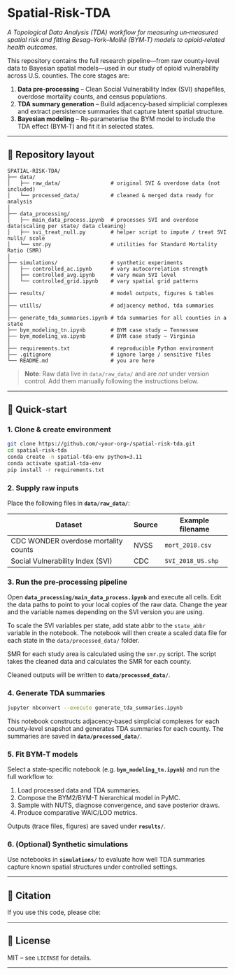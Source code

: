 # Spatial‑Risk‑TDA

*A Topological Data Analysis (TDA) workflow for measuring un‑measured spatial risk and fitting Besag–York–Mollié (BYM‑T) models to opioid‑related health outcomes.*

This repository contains the full research pipeline—from raw county‑level data to Bayesian spatial models—used in our study of opioid vulnerability across U.S. counties. The core stages are:

1. **Data pre‑processing** – Clean Social Vulnerability Index (SVI) shapefiles, overdose mortality counts, and census populations.
2. **TDA summary generation** – Build adjacency‑based simplicial complexes and extract persistence summaries that capture latent spatial structure.
3. **Bayesian modeling** – Re‑parameterise the BYM model to include the TDA effect (BYM‑T) and fit it in selected states.

---

## 📁 Repository layout

```text
SPATIAL-RISK-TDA/
├── data/
│   ├── raw_data/                # original SVI & overdose data (not included)
│   └── processed_data/          # cleaned & merged data ready for analysis
│
├── data_processing/
│   ├── main_data_process.ipynb  # processes SVI and overdose data(scaling per state/ data cleaning)
│   ├── svi_treat_null.py        # helper script to impute / treat SVI nulls/ scale
│   └── smr.py                   # utilities for Standard Mortality Ratio (SMR)
│
├── simulations/                 # synthetic experiments
│   ├── controlled_ac.ipynb      # vary autocorrelation strength
│   ├── controlled_avg.ipynb     # vary mean SVI level
│   └── controlled_grid.ipynb    # vary spatial grid patterns
│
├── results/                     # model outputs, figures & tables
│
├── utills/                      # adjacency method, tda summaries
│
├── generate_tda_summaries.ipynb # tda summaries for all counties in a state
├── bym_modeling_tn.ipynb        # BYM case study – Tennessee
├── bym_modeling_va.ipynb        # BYM case study – Virginia
│
├── requirements.txt             # reproducible Python environment
├── .gitignore                   # ignore large / sensitive files
└── README.md                    # you are here
```

> **Note**: Raw data live in `data/raw_data/` and are *not* under version control. Add them manually following the instructions below.

---

## 🚀 Quick‑start

### 1. Clone & create environment

```bash
git clone https://github.com/<your‑org>/spatial-risk-tda.git
cd spatial-risk-tda
conda create -n spatial-tda-env python=3.11
conda activate spatial-tda-env
pip install -r requirements.txt
```

### 2. Supply raw inputs

Place the following files in **`data/raw_data/`**:

| Dataset                                    | Source | Example filename          |
| ------------------------------------------ | ------ | ------------------------- |
| CDC WONDER overdose mortality counts       | NVSS   | `mort_2018.csv`           |
| Social Vulnerability Index (SVI)           | CDC    | `SVI_2018_US.shp`         |

### 3. Run the pre‑processing pipeline

Open **`data_processing/main_data_process.ipynb`** and execute all cells. Edit the data paths to point to your local copies of the raw data. Change the year and the variable names depending on the SVI version you are using.

To scale the SVI variables per state, add state abbr to the `state_abbr` variable in the notebook. The notebook will then create a scaled data file for each state in the `data/processed_data/` folder.

SMR for each study area is calculated using the `smr.py` script. The script takes the cleaned data and calculates the SMR for each county. 

Cleaned outputs will be written to **`data/processed_data/`**.

### 4. Generate TDA summaries

```bash
jupyter nbconvert --execute generate_tda_summaries.ipynb
```

This notebook constructs adjacency‑based simplicial complexes for each county‑level snapshot and generates TDA summaries for each county. The summaries are saved in **`data/processed_data/`**.


### 5. Fit BYM‑T models

Select a state‑specific notebook (e.g. **`bym_modeling_tn.ipynb`**) and run the full workflow to:

1. Load processed data and TDA summaries.
2. Compose the BYM2/BYM-T hierarchical model in PyMC.
3. Sample with NUTS, diagnose convergence, and save posterior draws.
4. Produce comparative WAIC/LOO metrics.

Outputs (trace files, figures) are saved under **`results/`**.

### 6. (Optional) Synthetic simulations

Use notebooks in **`simulations/`** to evaluate how well TDA summaries capture known spatial structures under controlled settings.

---

## 📜 Citation

If you use this code, please cite:

<!-- ```bibtex
@article{your2025tda,
  title   = {},
  author  = {},
  journal = {},
  year    = {}
}
``` -->

---

## 📝 License

MIT – see `LICENSE` for details.

---